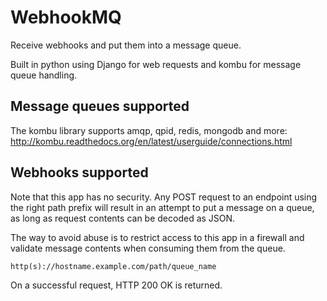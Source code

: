 # WebhookMQ
Receive webhooks and put them into a message queue.

Built in python using Django for web requests and kombu for message queue handling.

## Message queues supported
The kombu library supports amqp, qpid, redis, mongodb and more: http://kombu.readthedocs.org/en/latest/userguide/connections.html

## Webhooks supported
Note that this app has no security. Any POST request to an endpoint using the right path prefix will result in an attempt to put a message on a queue, as long as request contents can be decoded as JSON.

The way to avoid abuse is to restrict access to this app in a firewall and validate message contents when consuming them from the queue.

    http(s)://hostname.example.com/path/queue_name

On a successful request, HTTP 200 OK is returned.
